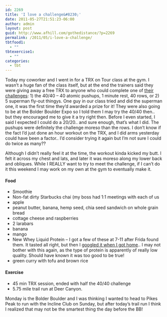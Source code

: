 ```yaml
---
id: 2269
title: 'I love a challenge&#8230;'
date: 2011-05-27T21:51:23-06:00
author: admin
layout: post
guid: http://www.afhill.com/gothedistance/?p=2269
permalink: /2011/05/i-love-a-challenge/
tbtfood1:
  - ""
tbtexercise1:
  - ""
categories:
  - tbt
---
```

Today my coworker and I went in for a TRX on Tour class at the gym. I wasn&#8217;t a huge fan of the class itself, but at the end the trainers said they were giving away a free TRX to anyone who could complete one of [their challenges](http://www.facebook.com/Trxontour#!/media/set/?set=a.197052610314984.43159.193537600666485): 1) the 40/40 &#8211; 40 atomic pushups, 1 minute rest, 40 rows, or 2) 5 superman fly-out thingys. One guy in our class tried and did the superman one, it was the first time they&#8217;d awarded a prize for it! They were also going to be at the Bolder Boulder Expo so I told them I may try the 40/40 then.. but they encouraged me to give it a try right then. Before I even started, I said I expected I could do a 20/20.. and sure enough, that&#8217;s what I did. The pushups were definitely the challenge moreso than the rows. I don&#8217;t know if the fact I&#8217;d just done an hour workout on the TRX, and I did arms yesterday could have been a factor.. I&#8217;d consider trying it again but I&#8217;m not sure I could do twice as many??

Although I didn&#8217;t really feel it at the time, the workout kinda kicked my butt. I felt it across my chest and lats, and later it was moreso along my lower back and obliques. While I REALLY want to try to meet the challenge, if I can&#8217;t do it this weekend I may work on my own at the gym to eventually make it.

#### Food

  * Smoothie
  * Non-fat dirty Starbucks chai (my boss had 1:1 meetings with each of us
  * apple
  * peanut butter, banana, hemp seed, chia seed sandwich on whole grain bread
  * cottage cheese and raspberries
  * 2 larabars
  * banana
  * mango
  * New Whey Liquid Protein &#8211; I got a few of these at 7-11 after Frida found them. It tasted all right, but then I [googled it when I got home](http://forum.bodybuilding.com/showthread.php?t=3773321).. I may not bother with this again, as the type of protein is apparently of really low quality. Should have known it was too good to be true!
  * green curry with tofu and brown rice

#### Exercise

  * 45 min TRX session, ended with half the 40/40 challenge
  * 5.75 mile trail run at Deer Canyon.

Monday is the Bolder Boulder and I was thinking I wanted to head to Pikes Peak to run with the Incline Club on Sunday, but after today&#8217;s trail run I think I realized that may not be the smartest thing the day before the BB!